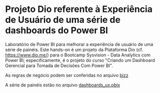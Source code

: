 # Projeto Dio referente à Experiência de Usuário de uma série de dashboards do Power BI
Laboratório de Power BI para melhorar a experiência de usuário de uma série de painéis. Este hands-on é um projeto da Plataforma Dio (cf. https://www.dio.me/) para o Bootcamp Sysvision - Data Analytics com Power BI; especificamente, é o projeto do curso "Criando um Dashboard Gerencial para Tomada de Decisões Com Power BI".

As regras de negócio podem ser conferidas no arquivo [bizz](bizz.pdf)

A série de painéis estão no arquivo [dashboards_ux.pbix](dashboards_ux.pbix)

